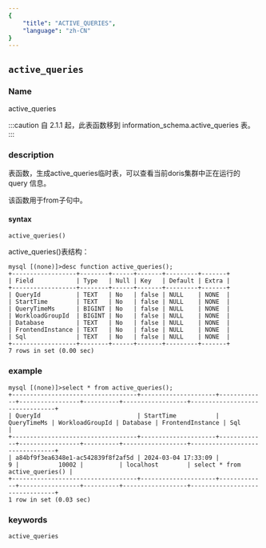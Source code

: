 ```yaml
---
{
    "title": "ACTIVE_QUERIES",
    "language": "zh-CN"
}
---
```


<!--
Licensed to the Apache Software Foundation (ASF) under one
or more contributor license agreements.  See the NOTICE file
distributed with this work for additional information
regarding copyright ownership.  The ASF licenses this file
to you under the Apache License, Version 2.0 (the
"License"); you may not use this file except in compliance
with the License.  You may obtain a copy of the License at

  http://www.apache.org/licenses/LICENSE-2.0

Unless required by applicable law or agreed to in writing,
software distributed under the License is distributed on an
"AS IS" BASIS, WITHOUT WARRANTIES OR CONDITIONS OF ANY
KIND, either express or implied.  See the License for the
specific language governing permissions and limitations
under the License.
-->

## `active_queries`

### Name

active_queries

:::caution
自 2.1.1 起，此表函数移到 information_schema.active_queries 表。
:::

### description

表函数，生成active_queries临时表，可以查看当前doris集群中正在运行的 query 信息。

该函数用于from子句中。

#### syntax
`active_queries()`

active_queries()表结构：
```
mysql [(none)]>desc function active_queries();
+------------------+--------+------+-------+---------+-------+
| Field            | Type   | Null | Key   | Default | Extra |
+------------------+--------+------+-------+---------+-------+
| QueryId          | TEXT   | No   | false | NULL    | NONE  |
| StartTime        | TEXT   | No   | false | NULL    | NONE  |
| QueryTimeMs      | BIGINT | No   | false | NULL    | NONE  |
| WorkloadGroupId  | BIGINT | No   | false | NULL    | NONE  |
| Database         | TEXT   | No   | false | NULL    | NONE  |
| FrontendInstance | TEXT   | No   | false | NULL    | NONE  |
| Sql              | TEXT   | No   | false | NULL    | NONE  |
+------------------+--------+------+-------+---------+-------+
7 rows in set (0.00 sec)
```

### example
```
mysql [(none)]>select * from active_queries();
+-----------------------------------+---------------------+-------------+-----------------+----------+------------------+--------------------------------+
| QueryId                           | StartTime           | QueryTimeMs | WorkloadGroupId | Database | FrontendInstance | Sql                            |
+-----------------------------------+---------------------+-------------+-----------------+----------+------------------+--------------------------------+
| a84bf9f3ea6348e1-ac542839f8f2af5d | 2024-03-04 17:33:09 |           9 |           10002 |          | localhost        | select * from active_queries() |
+-----------------------------------+---------------------+-------------+-----------------+----------+------------------+--------------------------------+
1 row in set (0.03 sec)
```

### keywords

    active_queries
